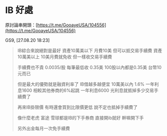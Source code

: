 # IB 好處

原討論串開頭：[https://t.me/GooayeUSA/104556](https://t.me/GooayeUSA/104556)

GS9, [27.08.20 18:23]

> IB綜合來說絕對是最好
> 資產10萬美以下 
> 月費10美 但可以抵交易手續費 
> 資產10萬美以上 
> 10美月費就免收 但一樣收交易手續費
> 
> 手續費也不貴 0.0035/股
> 每筆最低收 0.35美
> 100股以內都是0.35美 台幣10元而已
> 
> 但是最大的優勢就是融資利率了
> IB借越多越便宜 10萬美以內 1.6%
> 一年利息1600 相較其他券商的6%起跳
> 一年利息6000 光利息就抵掉多少交易手續費了
> 
> 再來IB掛限價 有時還會買到比限價更低
> 說不定也抵掉手續費了
> 
> 像什麼老虎 富途 雪球都是IB的下手券商 直接開ib就好 幹嘛開下手
> 
> 另外出金每月一次免手續費
